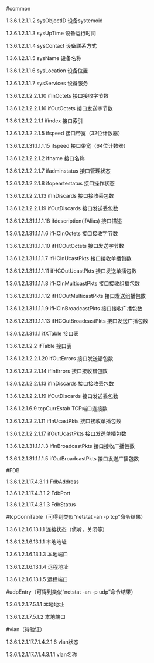 #common

1.3.6.1.2.1.1.2 sysObjectID 设备systemoid

1.3.6.1.2.1.1.3 sysUpTime 设备运行时间

1.3.6.1.2.1.1.4 sysContact 设备联系方式

1.3.6.1.2.1.1.5 sysName 设备名称

1.3.6.1.2.1.1.6 sysLocation 设备位置

1.3.6.1.2.1.1.7 sysServices 设备服务

1.3.6.1.2.1.2.2.1.10 ifInOctets 接口接收字节数

1.3.6.1.2.1.2.2.1.16 ifOutOctets 接口发送字节数

1.3.6.1.2.1.2.2.1.1 ifindex 接口索引

1.3.6.1.2.1.2.2.1.5 ifspeed 接口带宽（32位计数器）

1.3.6.1.2.1.31.1.1.1.15 ifspeed 接口带宽（64位计数器）

1.3.6.1.2.1.2.2.1.2 ifname 接口名称

1.3.6.1.2.1.2.2.1.7 ifadminstatus 接口管理状态

1.3.6.1.2.1.2.2.1.8 ifopeartestatus 接口操作状态

1.3.6.1.2.1.2.2.1.13 ifInDiscards 接口接收丢包数

1.3.6.1.2.1.2.2.1.19 ifOutDiscards 接口发送丢包数

1.3.6.1.2.1.31.1.1.1.18 ifdescription(ifAlias) 接口描述

1.3.6.1.2.1.31.1.1.1.6 ifHCInOctets 接口接收字节数

1.3.6.1.2.1.31.1.1.1.10 ifHCOutOctets 接口发送字节数

1.3.6.1.2.1.31.1.1.1.7 ifHCInUcastPkts 接口接收单播包数

1.3.6.1.2.1.31.1.1.1.11 ifHCOutUcastPkts 接口发送单播包数

1.3.6.1.2.1.31.1.1.1.8 ifHCInMulticastPkts 接口接收组播包数

1.3.6.1.2.1.31.1.1.1.12 ifHCOutMulticastPkts 接口发送组播包数

1.3.6.1.2.1.31.1.1.1.9 ifHCInBroadcastPkts 接口接收广播包数

1.3.6.1.2.1.31.1.1.1.13 ifHCOutBroadcastPkts 接口发送广播包数

1.3.6.1.2.1.31.1.1 ifXTable 接口表

1.3.6.1.2.1.2.2 ifTable 接口表

1.3.6.1.2.1.2.2.1.20 ifOutErrors 接口发送错包数

1.3.6.1.2.1.2.2.1.14 ifInErrors 接口接收错包数

1.3.6.1.2.1.2.2.1.13 ifInDiscards 接口接收丢包数

1.3.6.1.2.1.2.2.1.19 ifOutDiscards 接口发送丢包数

1.3.6.1.2.1.6.9 tcpCurrEstab TCP端口连接数

1.3.6.1.2.1.2.2.1.11 ifInUcastPkts 接口接收单播包数

1.3.6.1.2.1.2.2.1.17 ifOutUcastPkts 接口发送单播包数

1.3.6.1.2.1.31.1.1.1.3 ifInBroadcastPkts 接口接收广播包数

1.3.6.1.2.1.31.1.1.1.5 ifOutBroadcastPkts 接口发送广播包数

#FDB

1.3.6.1.2.1.17.4.3.1.1  FdbAddress

1.3.6.1.2.1.17.4.3.1.2 FdbPort

1.3.6.1.2.1.17.4.3.1.3 FdbStatus

#tcpConnTable（可得到类似“netstat -an -p tcp”命令结果）

1.3.6.1.2.1.6.13.1.1 连接状态（侦听，关闭等）

1.3.6.1.2.1.6.13.1.1 本地地址

1.3.6.1.2.1.6.13.1.3 本地端口

1.3.6.1.2.1.6.13.1.4 远程地址

1.3.6.1.2.1.6.13.1.5 远程端口

#udpEntry（可得到类似“netstat -an -p udp”命令结果）

1.3.6.1.2.1.7.5.1.1 本地地址

1.3.6.1.2.1.7.5.1.2 本地端口

#vlan（待验证）

1.3.6.1.2.1.17.7.1.4.2.1.6 vlan状态

1.3.6.1.2.1.17.7.1.4.3.1.1 vlan名称

